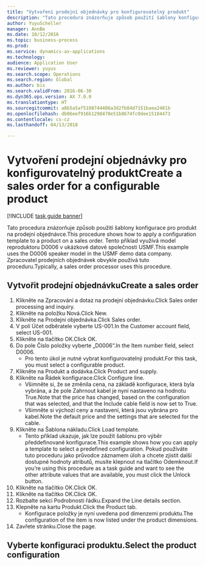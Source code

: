 ```yaml
--- 
title: "Vytvoření prodejní objednávky pro konfigurovatelný produkt"
description: "Tato procedura znázorňuje způsob použití šablony konfigurace pro produkt na prodejní objednávce."
author: YuyuScheller
manager: AnnBe
ms.date: 10/12/2016
ms.topic: business-process
ms.prod: 
ms.service: dynamics-ax-applications
ms.technology: 
audience: Application User
ms.reviewer: yuyus
ms.search.scope: Operations
ms.search.region: Global
ms.author: bis
ms.search.validFrom: 2016-06-30
ms.dyn365.ops.version: AX 7.0.0
ms.translationtype: HT
ms.sourcegitcommit: a8b5a5af5108744406a3d2fb84d7151baea2481b
ms.openlocfilehash: db06eef916b1298470e51b8674fc0dee15184473
ms.contentlocale: cs-cz
ms.lasthandoff: 04/13/2018

---
```

# <a name="create-a-sales-order-for-a-configurable-product"></a><span data-ttu-id="141b4-103">Vytvoření prodejní objednávky pro konfigurovatelný produkt</span><span class="sxs-lookup"><span data-stu-id="141b4-103">Create a sales order for a configurable product</span></span>

[!INCLUDE [task guide banner](../../includes/task-guide-banner.md)]

<span data-ttu-id="141b4-104">Tato procedura znázorňuje způsob použití šablony konfigurace pro produkt na prodejní objednávce.</span><span class="sxs-lookup"><span data-stu-id="141b4-104">This procedure shows how to apply a configuration template to a product on a sales order.</span></span> <span data-ttu-id="141b4-105">Tento příklad využívá model reproduktoru D0006 v ukázkové datové společnosti USMF.</span><span class="sxs-lookup"><span data-stu-id="141b4-105">This example uses the D0006 speaker model in the USMF demo data company.</span></span> <span data-ttu-id="141b4-106">Zpracovatel prodejních objednávek obvykle používá tuto proceduru.</span><span class="sxs-lookup"><span data-stu-id="141b4-106">Typically, a sales order processor uses this procedure.</span></span>


## <a name="create-a-sales-order"></a><span data-ttu-id="141b4-107">Vytvořit prodejní objednávku</span><span class="sxs-lookup"><span data-stu-id="141b4-107">Create a sales order</span></span>
1. <span data-ttu-id="141b4-108">Klikněte na Zpracování a dotaz na prodejní objednávku.</span><span class="sxs-lookup"><span data-stu-id="141b4-108">Click Sales order processing and inquiry.</span></span>
2. <span data-ttu-id="141b4-109">Klikněte na položku Nová.</span><span class="sxs-lookup"><span data-stu-id="141b4-109">Click New.</span></span>
3. <span data-ttu-id="141b4-110">Klikněte na Prodejní objednávka.</span><span class="sxs-lookup"><span data-stu-id="141b4-110">Click Sales order.</span></span>
4. <span data-ttu-id="141b4-111">V poli Účet odběratele vyberte US-001.</span><span class="sxs-lookup"><span data-stu-id="141b4-111">In the Customer account field, select US-001.</span></span> 
5. <span data-ttu-id="141b4-112">Klikněte na tlačítko OK.</span><span class="sxs-lookup"><span data-stu-id="141b4-112">Click OK.</span></span>
6. <span data-ttu-id="141b4-113">Do pole Číslo položky vyberte „D0006“.</span><span class="sxs-lookup"><span data-stu-id="141b4-113">In the Item number field, select D0006.</span></span>
    * <span data-ttu-id="141b4-114">Pro tento úkol je nutné vybrat konfigurovatelný produkt.</span><span class="sxs-lookup"><span data-stu-id="141b4-114">For this task, you must select a configurable product.</span></span>  
7. <span data-ttu-id="141b4-115">Klikněte na Produkt a dodávka.</span><span class="sxs-lookup"><span data-stu-id="141b4-115">Click Product and supply.</span></span>
8. <span data-ttu-id="141b4-116">Klikněte na Řádek konfigurace.</span><span class="sxs-lookup"><span data-stu-id="141b4-116">Click Configure line.</span></span>
    * <span data-ttu-id="141b4-117">Všimněte si, že se změnila cena, na základě konfigurace, která byla vybrána, a že pole Zahrnout kabel je nyní nastaveno na hodnotu True.</span><span class="sxs-lookup"><span data-stu-id="141b4-117">Note that the price has changed, based on the configuration that was selected, and that the Include cable field is now set to True.</span></span>  
    * <span data-ttu-id="141b4-118">Všimněte si výchozí ceny a nastavení, která jsou vybrána pro kabel.</span><span class="sxs-lookup"><span data-stu-id="141b4-118">Note the default price and the settings that are selected for the cable.</span></span>  
9. <span data-ttu-id="141b4-119">Klikněte na Šablona nákladu.</span><span class="sxs-lookup"><span data-stu-id="141b4-119">Click Load template.</span></span>
    * <span data-ttu-id="141b4-120">Tento příklad ukazuje, jak lze použít šablonu pro výběr předdefinované konfigurace.</span><span class="sxs-lookup"><span data-stu-id="141b4-120">This example shows how you can apply a template to select a predefined configuration.</span></span> <span data-ttu-id="141b4-121">Pokud používáte tuto proceduru jako průvodce záznamem úloh a chcete zjistit další dostupné hodnoty atributů, musíte klepnout na tlačítko Odemknout.</span><span class="sxs-lookup"><span data-stu-id="141b4-121">If you’re using this procedure as a task guide and want to see the other attribute values that are available, you must click the Unlock button.</span></span>  
10. <span data-ttu-id="141b4-122">Klikněte na tlačítko OK.</span><span class="sxs-lookup"><span data-stu-id="141b4-122">Click OK.</span></span>
11. <span data-ttu-id="141b4-123">Klikněte na tlačítko OK.</span><span class="sxs-lookup"><span data-stu-id="141b4-123">Click OK.</span></span>
12. <span data-ttu-id="141b4-124">Rozbalte sekci Podrobnosti řádku.</span><span class="sxs-lookup"><span data-stu-id="141b4-124">Expand the Line details section.</span></span>
13. <span data-ttu-id="141b4-125">Klepněte na kartu Produkt.</span><span class="sxs-lookup"><span data-stu-id="141b4-125">Click the Product tab.</span></span>
    * <span data-ttu-id="141b4-126">Konfigurace položky je nyní uvedena pod dimenzemi produktu.</span><span class="sxs-lookup"><span data-stu-id="141b4-126">The configuration of the item is now listed under the product dimensions.</span></span>  
14. <span data-ttu-id="141b4-127">Zavřete stránku.</span><span class="sxs-lookup"><span data-stu-id="141b4-127">Close the page.</span></span>

## <a name="select-the-product-configuration"></a><span data-ttu-id="141b4-128">Vyberte konfiguraci produktu.</span><span class="sxs-lookup"><span data-stu-id="141b4-128">Select the product configuration</span></span>


